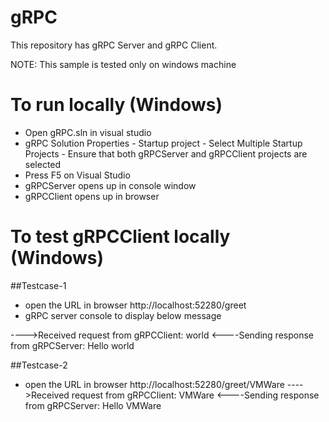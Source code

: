 # gRPC
This repository has gRPC Server and gRPC Client.

NOTE: This sample is tested only on windows machine

# To run locally (Windows)
- Open gRPC.sln in visual studio
- gRPC Solution Properties - Startup project - Select Multiple Startup Projects - Ensure that both gRPCServer and gRPCClient projects are selected
- Press F5 on Visual Studio
- gRPCServer opens up in console window
- gRPCClient opens up in browser

# To test gRPCClient locally (Windows)

##Testcase-1
- open the URL in browser http://localhost:52280/greet
- gRPC server console to display below message

---->Received request from gRPCClient: world
<----Sending response from gRPCServer: Hello world


##Testcase-2
- open the URL in browser http://localhost:52280/greet/VMWare
---->Received request from gRPCClient: VMWare
<----Sending response from gRPCServer: Hello VMWare


